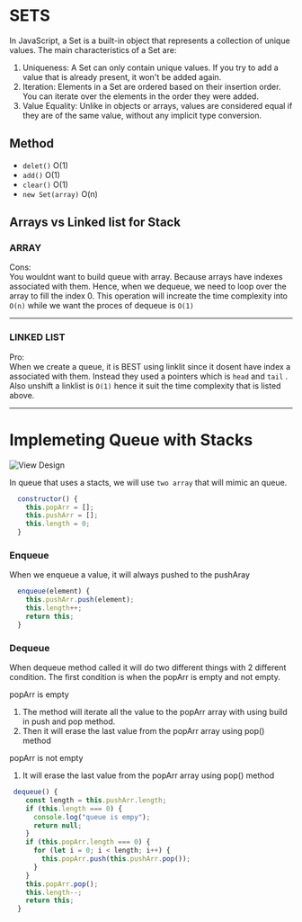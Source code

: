 # SETS

In JavaScript, a Set is a built-in object that represents a collection of unique values. The main characteristics of a Set are:

1. Uniqueness: A Set can only contain unique values. If you try to add a value that is already present, it won't be added again.
2. Iteration: Elements in a Set are ordered based on their insertion order. You can iterate over the elements in the order they were added.
3. Value Equality: Unlike in objects or arrays, values are considered equal if they are of the same value, without any implicit type conversion.

## Method

- `delet()` O(1)
- `add()` O(1)
- `clear()` O(1)
- `new Set(array)` O(n)

## Arrays vs Linked list for Stack

<h3>ARRAY</h3>

Cons:<br>
You wouldnt want to build queue with array. Because arrays have indexes associated with them. Hence, when we dequeue, we need to loop over the array to fill the index 0. This operation will increate the time complexity into `O(n)` while we want the proces of dequeue is `O(1)`

---

<h3>LINKED LIST</h3>

Pro:<br>
When we create a queue, it is BEST using linklit since it dosent have index a associated with them. Instead they used a pointers which is `head` and `tail` . Also unshift a linklist is `O(1)` hence it suit the time complexity that is listed above.

---

# Implemeting Queue with Stacks

![View Design](assets/implementing-queues-with-stack-2.png)

In queue that uses a stacts, we will use `two array` that will mimic an queue.

```javascript
  constructor() {
    this.popArr = [];
    this.pushArr = [];
    this.length = 0;
  }
```

### Enqueue

When we enqueue a value, it will always pushed to the pushAray

```javascript
  enqueue(element) {
    this.pushArr.push(element);
    this.length++;
    return this;
  }
```

### Dequeue

When dequeue method called it will do two different things with 2 different condition. The first condition is
when the popArr is empty and not empty.

popArr is empty<br>

1. The method will iterate all the value to the popArr array with using build in push and pop method.
2. Then it will erase the last value from the popArr array using pop() method

popArr is not empty<br>

1. It will erase the last value from the popArr array using pop() method

```javascript
 dequeue() {
    const length = this.pushArr.length;
    if (this.length === 0) {
      console.log("queue is empy");
      return null;
    }
    if (this.popArr.length === 0) {
      for (let i = 0; i < length; i++) {
        this.popArr.push(this.pushArr.pop());
      }
    }
    this.popArr.pop();
    this.length--;
    return this;
  }
```
